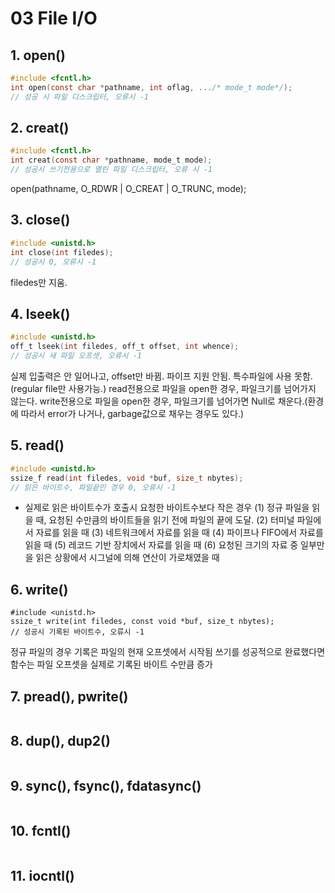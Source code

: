 # 03 File I/O

## 1. open()
```c
#include <fcntl.h>
int open(const char *pathname, int oflag, .../* mode_t mode*/);
// 성공 시 파일 디스크립터, 오류시 -1
```

## 2. creat()
```c
#include <fcntl.h>
int creat(const char *pathname, mode_t mode);
// 성공시 쓰기전용으로 열린 파일 디스크립터, 오류 시 -1
```
open(pathname, O_RDWR | O_CREAT | O_TRUNC, mode);

## 3. close()
```c
#include <unistd.h>
int close(int filedes);
// 성공시 0, 오류시 -1
```
filedes만 지움.

## 4. lseek()
```c
#include <unistd.h>
off_t lseek(int filedes, off_t offset, int whence);
// 성공시 새 파일 오프셋, 오류시 -1
```
실제 입출력은 안 일어나고, offset만 바뀜.
파이프 지원 안됨.
특수파일에 사용 못함. (regular file만 사용가능.)
read전용으로 파일을 open한 경우, 파일크기를 넘어가지 않는다.
write전용으로 파일을 open한 경우, 파일크기를 넘어가면 Null로 채운다.(환경에 따라서 error가 나거나, garbage값으로 채우는 경우도 있다.)

## 5. read()
```c
#include <unistd.h>
ssize_f read(int filedes, void *buf, size_t nbytes);
// 읽은 바이트수, 파일끝인 경우 0, 오류시 -1
```
* 실제로 읽은 바이트수가 호출시 요청한 바이트수보다 작은 경우
(1) 정규 파일을 읽을 때, 요청된 수만큼의 바이트들을 읽기 전에 파일의 끝에 도달.
(2) 터미널 파일에서 자료를 읽을 때
(3) 네트워크에서 자료를 읽을 때
(4) 파이프나 FIFO에서 자료를 읽을 때
(5) 레코드 기반 장치에서 자료를 읽을 때
(6) 요청된 크기의 자료 중 일부만을 읽은 상황에서 시그널에 의해 연산이 가로채였을 때

## 6. write()
```
#include <unistd.h>
ssize_t write(int filedes, const void *buf, size_t nbytes);
// 성공시 기록된 바이트수, 오류시 -1
```
정규 파일의 경우 기록은 파일의 현재 오프셋에서 시작됨
쓰기를 성공적으로 완료했다면 함수는 파일 오프셋을 실제로 기록된 바이트 수만큼 증가

## 7. pread(), pwrite()
```c
```

## 8. dup(), dup2()
```c
```

## 9. sync(), fsync(), fdatasync()
```c
```

## 10. fcntl()
```c
```

## 11. iocntl()
```c
```
